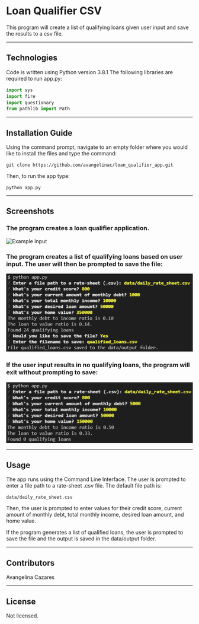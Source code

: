 # Loan Qualifier CSV

This program will create a list of qualifying loans given user input and save the results to a csv file.

---

## Technologies

Code is written using Python version 3.8.1
The following libraries are required to run app.py:

```python
import sys
import fire
import questionary
from pathlib import Path
```

---

## Installation Guide

Using the command prompt, navigate to an empty folder where you would like to install the files and type the command:

```
git clone https://github.com/avangelinac/loan_qualifier_app.git
```
Then, to run the app type:
```
python app.py
```

---

## Screenshots

### The program creates a loan qualifier application. 


![Example Input](loan_qualifier_app_ex.png)

### The program creates a list of qualifying loans based on user input. The user will then be prompted to save the file:


![Example Input](images/ex_output_2.png)

### If the user input results in no qualifying loans, the program will exit without prompting to save:


![Example Input](images/ex_output_1.png)


---

## Usage

The app runs using the Command Line Interface. The user is prompted to enter a file path to a rate-sheet .csv file. The default file path is:
```
data/daily_rate_sheet.csv
```
Then, the user is prompted to enter values for their credit score, current amount of monthly debt, total monthly income, desired loan amount, and home value.

If the program generates a list of qualified loans, the user is prompted to save the file and the output is saved in the data/output folder.

---

## Contributors

Avangelina Cazares

---

## License

Not licensed. 
